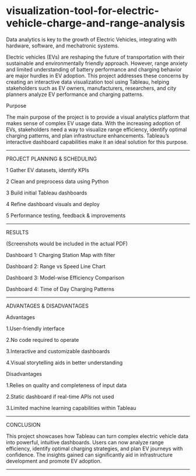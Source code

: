 # visualization-tool-for-electric-vehicle-charge-and-range-analysis
Data analytics is key to the growth of Electric Vehicles, integrating with hardware, software, and mechatronic systems.

 Electric vehicles (EVs) are reshaping the future of transportation with their sustainable and environmentally friendly approach. However, range anxiety and limited understanding of battery performance and charging behavior are major hurdles in EV adoption. This project addresses these concerns by creating an interactive data visualization tool using Tableau, helping stakeholders such as EV owners, manufacturers, researchers, and city planners analyze EV performance and charging patterns.

Purpose

The main purpose of the project is to provide a visual analytics platform that makes sense of complex EV usage data. With the increasing adoption of EVs, stakeholders need a way to visualize range efficiency, identify optimal charging patterns, and plan infrastructure enhancements. Tableau’s interactive dashboard capabilities make it an ideal solution for this purpose.


---

 PROJECT PLANNING & SCHEDULING

1	Gather EV datasets, identify KPIs

2	Clean and preprocess data using Python

3	Build initial Tableau dashboards

4	Refine dashboard visuals and deploy

5	Performance testing, feedback & improvements



---

 RESULTS

(Screenshots would be included in the actual PDF)

Dashboard 1: Charging Station Map with filter

Dashboard 2: Range vs Speed Line Chart

Dashboard 3: Model-wise Efficiency Comparison

Dashboard 4: Time of Day Charging Patterns



---
 ADVANTAGES & DISADVANTAGES

Advantages

1.User-friendly interface

2.No code required to operate

3.Interactive and customizable dashboards

4.Visual storytelling aids in better understanding


Disadvantages

1.Relies on quality and completeness of input data

2.Static dashboard if real-time APIs not used

3.Limited machine learning capabilities within Tableau


---

 CONCLUSION

This project showcases how Tableau can turn complex electric vehicle data into powerful, intuitive dashboards. Users can now analyze range efficiency, identify optimal charging strategies, and plan EV journeys with confidence. The insights gained can significantly aid in infrastructure development and promote EV adoption.


---

